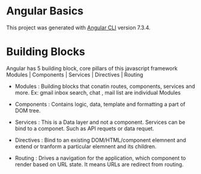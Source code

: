 # Angular Basics

This project was generated with [Angular CLI](https://github.com/angular/angular-cli) version 7.3.4.

# Building Blocks
Angular has 5 building block, core pillars of this javascript framework
    Modules | Components | Services | Directives | Routing  

 - Modules : Building blocks that conatin routes, components, services and more.
            Ex: gmail inbox search, chat , mail list are individual Modules

 - Components : Contains logic, data, template and formatting a part of DOM tree.

 - Services : This is a Data layer and not a component. Services can be bind to a componet. Such as API requets or data requet.

 - Directives : Bind to an existing DOM/HTML/component elemnent and extend or tranform a particular elemnent and its children.

 - Routing : Drives a navigation for the application, which component to render based on URL state. It means URLs are redirect from routing.


